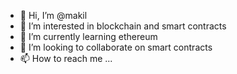 - 👋 Hi, I’m @makil
- 👀 I’m interested in blockchain and smart contracts
- 🌱 I’m currently learning ethereum
- 💞️ I’m looking to collaborate on smart contracts
- 📫 How to reach me ...

<!---
makil/makil is a ✨ special ✨ repository because its `README.md` (this file) appears on your GitHub profile.
You can click the Preview link to take a look at your changes.
--->
